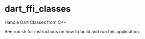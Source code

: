 # dart_ffi_classes
Handle Dart Classes from C++

See run.sh for instructions on how to build and run this application.

